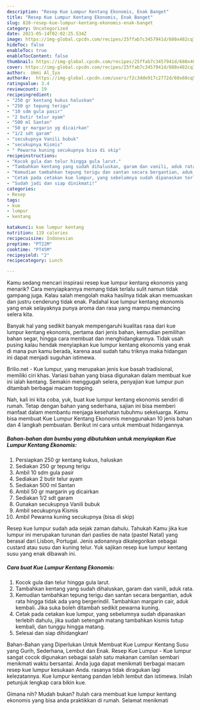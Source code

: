 ```yaml
---
description: "Resep Kue Lumpur Kentang Ekonomis, Enak Banget"
title: "Resep Kue Lumpur Kentang Ekonomis, Enak Banget"
slug: 828-resep-kue-lumpur-kentang-ekonomis-enak-banget
category: Uncategorized
date: 2021-05-14T02:02:25.534Z
image: https://img-global.cpcdn.com/recipes/25ffab7c3457941d/680x482cq70/kue-lumpur-kentang-ekonomis-foto-resep-utama.jpg
hideToc: false
enableToc: true
enableTocContent: false
thumbnail: https://img-global.cpcdn.com/recipes/25ffab7c3457941d/680x482cq70/kue-lumpur-kentang-ekonomis-foto-resep-utama.jpg
cover: https://img-global.cpcdn.com/recipes/25ffab7c3457941d/680x482cq70/kue-lumpur-kentang-ekonomis-foto-resep-utama.jpg
author:  Ummi Al_Iya
authorAv:  https://img-global.cpcdn.com/users/f2c3dde917c2772d/60x60cq50/avatar.jpg
ratingvalue: 3.4
reviewcount: 19
recipeingredient:
- "250 gr kentang kukus haluskan"
- "250 gr tepung terigu"
- "10 sdm gula pasir"
- "2 butir telur ayam"
- "500 ml Santan"
- "50 gr margarin yg dicairkan"
- "1/2 sdt garam"
- "secukupnya Vanili bubuk"
- "secukupnya Kismis"
- " Pewarna kuning secukupnya bisa di skip"
recipeinstructions:
- "Kocok gula dan telur hingga gula larut."
- "Tambahkan kentang yang sudah dihaluskan, garam dan vanili, aduk rata."
- "Kemudian tambahkan tepung terigu dan santan secara bergantian, aduk rata hingga tidak ada yang bergerindil. Tambahkan margarin cair, aduk kembali. Jika suka boleh ditambah sedikit pewarna kuning."
- "Cetak pada cetakan kue lumpur, yang sebelumnya sudah dipanaskan terlebih dahulu, jika sudah setengah matang tambahkan kismis tutup kembali, dan tunggu hingga matang."
- "Sudah jadi dan siap dinikmati!"
categories:
- Resep
tags:
- kue
- lumpur
- kentang

katakunci: kue lumpur kentang 
nutrition: 119 calories
recipecuisine: Indonesian
preptime: "PT22M"
cooktime: "PT45M"
recipeyield: "2"
recipecategory: Lunch

---
```



Kamu sedang mencari inspirasi resep kue lumpur kentang ekonomis yang menarik? Cara menyiapkannya memang tidak terlalu sulit namun tidak gampang juga. Kalau salah mengolah maka hasilnya tidak akan memuaskan dan justru cenderung tidak enak. Padahal kue lumpur kentang ekonomis yang enak selayaknya punya aroma dan rasa yang mampu memancing selera kita.


Banyak hal yang sedikit banyak mempengaruhi kualitas rasa dari kue lumpur kentang ekonomis, pertama dari jenis bahan, kemudian pemilihan bahan segar, hingga cara membuat dan menghidangkannya. Tidak usah pusing kalau hendak menyiapkan kue lumpur kentang ekonomis yang enak di mana pun kamu berada, karena asal sudah tahu triknya maka hidangan ini dapat menjadi suguhan istimewa.

Brilio.net - Kue lumpur, yang merupakan jenis kue basah tradisional, memiliki ciri khas. Variasi bahan yang biasa digunakan dalam membuat kue ini ialah kentang. Semakin menggugah selera, penyajian kue lumpur pun ditambah berbagai macam topping.


Nah, kali ini kita coba, yuk, buat kue lumpur kentang ekonomis sendiri di rumah. Tetap dengan bahan yang sederhana, sajian ini bisa memberi manfaat dalam membantu menjaga kesehatan tubuhmu sekeluarga. Kamu bisa membuat Kue Lumpur Kentang Ekonomis menggunakan 10 jenis bahan dan 4 langkah pembuatan. Berikut ini cara untuk membuat hidangannya.

<!--inarticleads1-->

##### Bahan-bahan dan bumbu yang dibutuhkan untuk menyiapkan Kue Lumpur Kentang Ekonomis:

1. Persiapkan 250 gr kentang kukus, haluskan
1. Sediakan 250 gr tepung terigu
1. Ambil 10 sdm gula pasir
1. Sediakan 2 butir telur ayam
1. Sediakan 500 ml Santan
1. Ambil 50 gr margarin yg dicairkan
1. Sediakan 1/2 sdt garam
1. Gunakan secukupnya Vanili bubuk
1. Ambil secukupnya Kismis
1. Ambil  Pewarna kuning secukupnya (bisa di skip)


Resep kue lumpur sudah ada sejak zaman dahulu. Tahukah Kamu jika kue lumpur ini merupakan turunan dari pasties de nata (pastel Natal) yang berasal dari Lisbon, Portugal. Jenis adonannya dikategorikan sebagai custard atau susu dan kuning telur. Yuk sajikan resep kue lumpur kentang susu yang enak dibawah ini. 

<!--inarticleads2-->

##### Cara buat Kue Lumpur Kentang Ekonomis:

1. Kocok gula dan telur hingga gula larut.
1. Tambahkan kentang yang sudah dihaluskan, garam dan vanili, aduk rata.
1. Kemudian tambahkan tepung terigu dan santan secara bergantian, aduk rata hingga tidak ada yang bergerindil. Tambahkan margarin cair, aduk kembali. Jika suka boleh ditambah sedikit pewarna kuning.
1. Cetak pada cetakan kue lumpur, yang sebelumnya sudah dipanaskan terlebih dahulu, jika sudah setengah matang tambahkan kismis tutup kembali, dan tunggu hingga matang.
1. Selesai dan siap dihidangkan!

Bahan-Bahan yang Diperlukan Untuk Membuat Kue Lumpur Kentang Susu yang Gurih, Sederhana, Lembut dan Enak. Resep Kue Lumpur - Kue lumpur sangat cocok digunakan sebagai salah satu makanan camilan sembari menikmati waktu bersantai. Anda juga dapat menikmati berbagai macam resep kue lumpur kesukaan Anda. rasanya tidak diragukan lagi kelezatannya. Kue lumpur kentang pandan lebih lembut dan istimewa. Inilah petunjuk lengkap cara bikin kue. 

Gimana nih? Mudah bukan? Itulah cara membuat kue lumpur kentang ekonomis yang bisa anda praktikkan di rumah. Selamat menikmati
